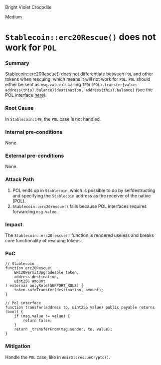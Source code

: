 Bright Violet Crocodile

Medium

# `Stablecoin::erc20Rescue()` does not work for `POL`

### Summary

[Stablecoin::erc20Rescue()](https://github.com/sherlock-audit/2024-11-telcoin/blob/main/telcoin-audit/contracts/stablecoin/Stablecoin.sol#L149) does not differentiate between `POL` and other tokens when rescuing, which means it will not work for `POL`. `POL` should either be sent as `msg.value` or calling `IPOL(POL).transfer{value: address(this).balance}(destination, address(this).balance)` (see the POL interface [here](https://polygonscan.com/token/0x0000000000000000000000000000000000001010#readContract)).

### Root Cause

In `Stablecoin:149`, the `POL` case is not handled.

### Internal pre-conditions

None.

### External pre-conditions

None.

### Attack Path

1. POL ends up in `Stablecoin`, which is possible to do by selfdestructing and specifying the `Stablecoin` address as the receiver of the native (POL).
2. `Stablecoin::erc20rescue()` fails because POL interfaces requires forwarding `msg.value`.

### Impact

The `Stablecoin::erc20rescue()` function is rendered useless and breaks core functionality of rescuing tokens.

### PoC

```solidity
// Stablecoin
function erc20Rescue(
    ERC20PermitUpgradeable token,
    address destination,
    uint256 amount
) external onlyRole(SUPPORT_ROLE) {
    token.safeTransfer(destination, amount);
}

// Pol interface
function transfer(address to, uint256 value) public payable returns (bool) {
    if (msg.value != value) {
        return false;
    }
    return _transferFrom(msg.sender, to, value);
}
```

### Mitigation

Handle the `POL` case, like in `AmirX::rescueCrypto()`.